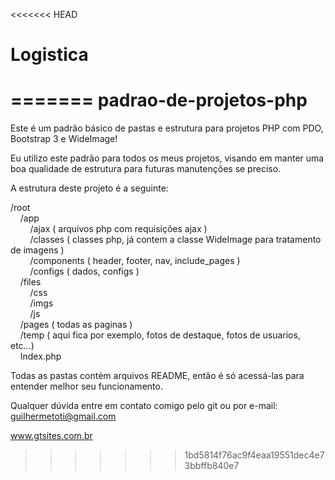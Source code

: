 <<<<<<< HEAD
# Logistica
=======
padrao-de-projetos-php
======================

Este é um padrão básico de pastas e estrutura para projetos PHP com PDO, Bootstrap 3 e WideImage!

Eu utilizo este padrão para todos os meus projetos, visando em manter uma boa qualidade de estrutura para futuras manutenções se preciso.

A estrutura deste projeto é a seguinte:

/root<br/>
&nbsp;&nbsp;&nbsp;&nbsp;/app<br/>
&nbsp;&nbsp;&nbsp;&nbsp;&nbsp;&nbsp;&nbsp;&nbsp;/ajax ( arquivos php com requisições ajax )<br/>
&nbsp;&nbsp;&nbsp;&nbsp;&nbsp;&nbsp;&nbsp;&nbsp;/classes ( classes php, já contem a classe WideImage para tratamento de imagens )<br/>
&nbsp;&nbsp;&nbsp;&nbsp;&nbsp;&nbsp;&nbsp;&nbsp;/components ( header, footer, nav, include_pages )<br/>
&nbsp;&nbsp;&nbsp;&nbsp;&nbsp;&nbsp;&nbsp;&nbsp;/configs ( dados, configs )<br/>
&nbsp;&nbsp;&nbsp;&nbsp;/files<br/>
&nbsp;&nbsp;&nbsp;&nbsp;&nbsp;&nbsp;&nbsp;&nbsp;/css<br/>
&nbsp;&nbsp;&nbsp;&nbsp;&nbsp;&nbsp;&nbsp;&nbsp;/imgs<br/>
&nbsp;&nbsp;&nbsp;&nbsp;&nbsp;&nbsp;&nbsp;&nbsp;/js<br/>
&nbsp;&nbsp;&nbsp;&nbsp;/pages ( todas as paginas )<br/>
&nbsp;&nbsp;&nbsp;&nbsp;/temp ( aqui fica por exemplo, fotos de destaque, fotos de usuarios, etc…)<br/>
&nbsp;&nbsp;&nbsp;&nbsp;Index.php<br/>


Todas as pastas contém arquivos README, então é só acessá-las para entender melhor seu funcionamento.

Qualquer dúvida entre em contato comigo pelo git ou por e-mail: guilhermetoti@gmail.com

www.gtsites.com.br
>>>>>>> 1bd5814f76ac9f4eaa19551dec4e73bbffb840e7
